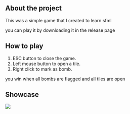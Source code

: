 ## About the project
This was a simple game that I created to learn sfml

you can play it by downloading it in the release page

## How to play
1. ESC button to close the game.
2. Left mouse button to open a tile.
3. Right click to mark as bomb.

you win when all bombs are flagged and all tiles are open

## Showcase
![](https://github.com/kaafgmr/SFMLMinesweeper/blob/master/Github/Showcase.gif)
